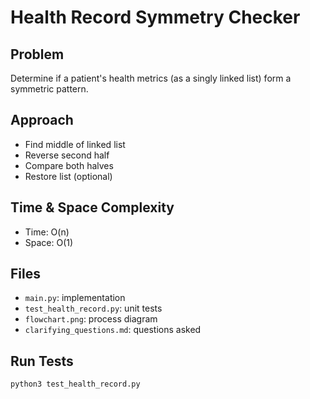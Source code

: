 # Health Record Symmetry Checker

## Problem
Determine if a patient's health metrics (as a singly linked list) form a symmetric pattern.

## Approach
- Find middle of linked list
- Reverse second half
- Compare both halves
- Restore list (optional)

## Time & Space Complexity
- Time: O(n)
- Space: O(1)

## Files
- `main.py`: implementation
- `test_health_record.py`: unit tests
- `flowchart.png`: process diagram
- `clarifying_questions.md`: questions asked

## Run Tests
```bash
python3 test_health_record.py
